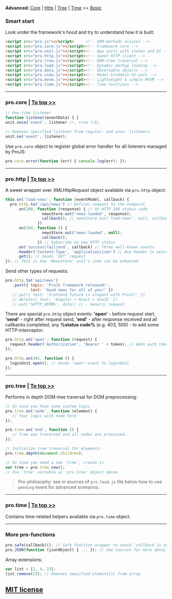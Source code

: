 <span id="top"></span>
<strong>Advanced: </strong> <a href="#core">Core</a> | <a href="#http">Http</a> | <a href="#tree">Tree</a> | <a href="#time">Time</a> >> *[Basic](README.md#top)*

### **Smart start**
Look under the framework's hood and try to understand how it is built:

```html
<script src="pro.js"></script>     <!-- DOM-methods aliases -->
<script src="pro.core.js"></script><!-- Framework core -->
<script src="pro.unit.js"></script><!-- App units with states and DI -->
<script src="pro.http.js"></script><!-- Sweet HTTP client -->
<script src="pro.tree.js"></script><!-- DOM-tree traversal -->
<script src="pro.load.js"></script><!-- Dynamic markup loading -->
<script src="pro.data.js"></script><!-- Observable objects -->
<script src="pro.view.js"></script><!-- Model-bindable UI-unit -->
<script src="pro.mvvm.js"></script><!-- Lightweight & simple MVVM -->
<script src="pro.time.js"></script><!-- Time-functions -->
```
---

### **pro.core** <span id="core"></span> | <a href="#top">To top >></a>

```javascript
// One-time listener
function listener(eventData) { }
unit.once('event', listener /*, true */);

// Removes specified listener from regular- and once- listeners
unit.no('event', listener);
```
 
Use `pro.core` object to register global error handler for all listeners managed by ProJS:
```javascript
pro.core.error(function (err) { console.log(err); });
```
---

### **pro.http** <span id="http"> |  </span><a href="#top">To top >></a>
A sweet wrapper over *XMLHttpRequest* object available via `pro.http` object:
 
```javascript
this.on('load-news', function (eventModel, callback) {
  pro.http.to('/api/news') // Defines request to the endpoint
     .on(200, function (response) { // On HTTP 200 status code
                newsStore.out('news-loaded', response);
                callback(); // newsStore.out('load-news', null, callback);
              }) 
     .on(204, function () { 
                newsStore.out('news-loaded', null);
                callback();
              }) // Subscribe on any HTTP status
     .on('success|fail|end', callback) // Three well-known events
     .header('Content-Type', 'application/json') // Any header is welcome
     .get(); // Sends 'GET' request
}); // This is how 'NewsStore' unit's code can be enhanced
```

Send other types of requests:
```javascript
pro.http.to('api/news')
   .post({ topic: 'ProJS framework released!',
           text: 'Good news for all of you!' })
   //.put({ text: 'Frontend future is elegant with ProJS!' })
   //.delete({ text: 'Angular + React + VueJS' })
   //.out('%HTTP_VERB%', data); // - Generic request
```

There are special `pro.http` object events: **'open'** - before request start, **'send'** - right after request send, **'end'** - after response received and all callbacks completed, any **%status code%** (e.g. 403, 500) - to add some HTTP-interceptor:

```javascript
pro.http.on('open', function (request) {
  request.header('Authorization', 'Bearer ' + token); // Adds auth token on each request
});

pro.http.on(401, function () {
  loginUnit.open(); // Sends 'open'-event to loginUnit
});
```
---

### **pro.tree** <span id="tree"> |  </span><a href="#top">To top >></a>
Performs in depth DOM-tree traversal for DOM preprocessing:
 
 ```javascript
 // In case you have some custom logic
 pro.tree.on('node', function (element) {
    // Your logic with node here
 });

 pro.tree.on('end', function () {
    // Tree was traversed and all nodes are processed..
 });

 // Initialize tree traversal for elements:
 pro.tree.depth(document.children);

 // In case you need a new 'tree', create it
 var tree = pro.tree.new();
 // Use 'tree' variable as 'pro.tree' object above
 ```

 > Pro-philosophy: see in sources of `pro.load.js` file below how to use `pending` event for advanced scenarios.

---

### **pro.time** <span id="time"> |  </span><a href="#top">To top >></a>
Contains time-related helpers available via `pro.time` object.

---

### **More pro-functions**

```javascript
pro.safe(callback)(); // Safe function wrapper to avoid 'callback is not defined' exceptions
pro.JSON(function (jsonObject) { ... }); // See sources for more details :)
```

Array extensions:

```javascript
var list = [1, 4, 23];
list.remove(23); // Removes specified element(s) from array
```

## [MIT license](http://opensource.org/licenses/MIT)